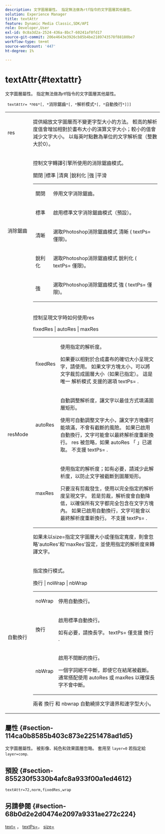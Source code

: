 ```yaml
---
description: 文字圖層屬性。 指定無法做為rtf指令的文字圖層其他屬性。
solution: Experience Manager
title: textAttr
feature: Dynamic Media Classic,SDK/API
role: Developer,User
exl-id: 0c8a3d2a-2524-436a-8bc7-60241af0fd17
source-git-commit: 206e4643e3926cb85b4be2189743578f88180be7
workflow-type: tm+mt
source-wordcount: '447'
ht-degree: 1%

---
```


# textAttr{#textattr}

文字圖層屬性。 指定無法做為rtf指令的文字圖層其他屬性。

` textAttr= *`res`*[, *`消除鋸齒`*[, *`解析模式`*[, *`自動換行`*]]]`

<table id="simpletable_0072BF7DF52B4959A14EDEF60A6EBDEE"> 
 <tr class="strow"> 
  <td class="stentry"> <p> <span class="codeph"> <span class="varname"> res </span> </span> </p> </td> 
  <td class="stentry"> <p>提供縮放文字圖層而不變更字型大小的方法。 較高的解析度值會增加相對於畫布大小的演算文字大小；較小的值會減少文字大小。 以每英吋點數為單位的文字解析度（整數大於0）。 </p> </td> 
 </tr> 
 <tr class="strow"> 
  <td class="stentry"> <p> <span class="codeph"> <span class="varname"> 消除鋸齒 </span> </span> </p> </td> 
  <td class="stentry"> <p>控制文字轉譯引擎所使用的消除鋸齒模式。 </p> <p> <span class="codeph"> 關閉 |標準 |清爽 |銳利化 |強 |平滑 </span> </p> <p> 
    <table id="simpletable_AE2331118FCA4BC7877233E287CED6A4"> 
     <tr class="strow"> 
      <td class="stentry"> <p> <span class="codeph"> 關閉 </span> </p> </td> 
      <td class="stentry"> <p>停用文字消除鋸齒。 </p> </td> 
     </tr> 
     <tr class="strow"> 
      <td class="stentry"> <p> <span class="codeph"> 標準 </span> </p> </td> 
      <td class="stentry"> <p>啟用標準文字消除鋸齒模式（預設）。 </p> </td> 
     </tr> 
     <tr class="strow"> 
      <td class="stentry"> <p> <span class="codeph"> 清晰 </span> </p> </td> 
      <td class="stentry"> <p>選取Photoshop消除鋸齒模式 <span class="codeph"> 清晰 </span> ( <span class="codeph"> textPs= </span> 僅限)。 </p> </td> 
     </tr> 
     <tr class="strow"> 
      <td class="stentry"> <p> <span class="codeph"> 銳利化 </span> </p> </td> 
      <td class="stentry"> <p>選取Photoshop消除鋸齒模式 <span class="codeph"> 銳利化 </span> ( <span class="codeph"> textPs= </span> 僅限)。 </p> </td> 
     </tr> 
     <tr class="strow"> 
      <td class="stentry"> <p> <span class="codeph"> 強 </span> </p> </td> 
      <td class="stentry"> <p>選取Photoshop消除鋸齒模式 <span class="codeph"> 強 </span> ( <span class="codeph"> textPs= </span> 僅限)。 </p> </td> 
     </tr> 
    </table> </p> </td> 
 </tr> 
 <tr class="strow"> 
  <td class="stentry"> <p> <span class="codeph"> <span class="varname"> resMode </span> </span> </p> </td> 
  <td class="stentry"> <p>控制呈現文字時如何使用res </p> <p> <span class="codeph"> fixedRes | autoRes | maxRes </span> </p> <p> 
    <table id="simpletable_2CFC06DB37154C7C92614FDF7A818DB5"> 
     <tr class="strow"> 
      <td class="stentry"> <p> <span class="codeph"> fixedRes </span> </p> </td> 
      <td class="stentry"> <p>使用指定的解析度。 </p> <p>如果要以相對於合成畫布的確切大小呈現文字，請使用。 如果文字方塊太小，可以將文字裁剪成圖層大小（如果已指定）。 這是唯一 <span class="varname"> 解析模式 </span> 支援的選項 <span class="codeph"> textPs= </span>. </p> </td> 
     </tr> 
     <tr class="strow"> 
      <td class="stentry"> <p> <span class="codeph"> autoRes </span> </p> </td> 
      <td class="stentry"> <p>自動調整解析度，讓文字以最佳方式填滿圖層矩形。 </p> <p>使用可自動調整文字大小，讓文字方塊儘可能填滿，不會有截斷的風險。 如果已啟用自動換行，文字可能會以最終解析度重新換行。 <span class="varname"> res </span> 被忽略，如果 <span class="codeph"> autoRes </span> 「 」已選取。 不支援 <span class="codeph"> textPs= </span>. </p> </td> 
     </tr> 
     <tr class="strow"> 
      <td class="stentry"> <p> <span class="codeph"> maxRes </span> </p> </td> 
      <td class="stentry"> <p>使用指定的解析度；如有必要，請減少此解析度，以防止文字被截斷到圖層矩形。 </p> <p>只要沒有剪裁發生，使用以完全指定的解析度呈現文字。 若是剪裁，解析度會自動降低，以確保所有文字都完全包含在文字方塊內。 如果已啟用自動換行，文字可能會以最終解析度重新換行。 不支援 <span class="codeph"> textPs= </span>. </p> </td> 
     </tr> 
    </table> </p> <p>如果未以size=指定文字圖層大小或僅指定寬度，則會忽略'autoRes'和'maxRes'設定，並使用指定的解析度來轉譯文字。 </p> </td> 
 </tr> 
 <tr class="strow"> 
  <td class="stentry"> <p> <span class="codeph"> <span class="varname"> 自動換行 </span> </span> </p> </td> 
  <td class="stentry"> <p>指定換行模式。 </p> <p> <span class="codeph"> 換行 | noWrap | nbWrap </span> </p> <p> 
    <table id="simpletable_FF2510E029EC41E29BC30D9FC2923EA3"> 
     <tr class="strow"> 
      <td class="stentry"> <p> <span class="codeph"> noWrap </span> </p> </td> 
      <td class="stentry"> <p>停用自動換行。 </p> </td> 
     </tr> 
     <tr class="strow"> 
      <td class="stentry"> <p> <span class="codeph"> 換行 </span> </p> </td> 
      <td class="stentry"> <p>啟用標準自動換行。 </p> <p>如有必要，請換長字。 <span class="codeph"> textPs= </span> 僅支援 <span class="codeph"> 換行 </span>. </p> </td> 
     </tr> 
     <tr class="strow"> 
      <td class="stentry"> <p> <span class="codeph"> nbWrap </span> </p> </td> 
      <td class="stentry"> <p>啟用不間斷的換行。 </p> <p>一個字詞絕不中斷，即使它在結尾被截斷。 通常搭配使用 <span class="codeph"> autoRes </span> 或 <span class="codeph"> maxRes </span> 以確保長字不會中斷。 </p> </td> 
     </tr> 
    </table> </p> <p>兩者 <span class="codeph"> 換行 </span> 和 <span class="codeph"> nbwrap </span> 自動繞排文字邊界和連字型大小。 </p> </td> 
 </tr> 
</table>

## 屬性 {#section-114ca0b8585b403c873e2251478ad1d5}

文字圖層屬性。 被影像、純色和效果圖層忽略。 套用至 `layer=0` 若指定給 `layer=comp`.

## 預設 {#section-855230f5330b4afc8a933f00a1ed4612}

`textAttr=72,norm,fixedRes,wrap`

## 另請參閱 {#section-68b0d2e2d0474e2097a9331ae272c224}

[text=](../../../../../is-api/http-ref/image-serving-api-ref/c-http-protocol-reference/c-command-reference/r-text.md#reference-84634052e48548539a1ef63cbe41f22f) ， [textPs=](../../../../../is-api/http-ref/image-serving-api-ref/c-http-protocol-reference/c-command-reference/r-textps.md#reference-4209a2a6169f44278da2647cfb0cd767)， [size=](../../../../../is-api/http-ref/image-serving-api-ref/c-http-protocol-reference/c-data-types/r-size.md#reference-04d383f32c7b4003bed9978cb854747b)
